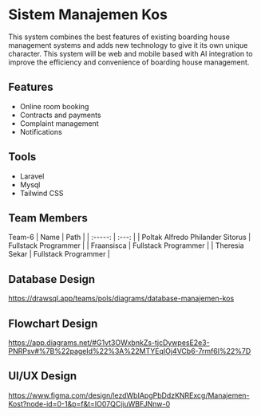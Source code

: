 # Sistem Manajemen Kos
This system combines the best features of existing boarding house management systems and adds new technology to give it its own unique character. This system will be web and mobile based with AI integration to improve the efficiency and convenience of boarding house management.

## Features
- Online room booking
- Contracts and payments
- Complaint management
- Notifications

## Tools
- Laravel
- Mysql
- Tailwind CSS

## Team Members
Team-6
| Name | Path |
| :-----: | :---: |
| Poltak Alfredo Philander Sitorus | Fullstack Programmer |
| Fraansisca | Fullstack Programmer |
| Theresia Sekar | Fullstack Programmer |

## Database Design
https://drawsql.app/teams/pols/diagrams/database-manajemen-kos

## Flowchart Design
https://app.diagrams.net/#G1vt3OWxbnkZs-tjcDywpesE2e3-PNRPsv#%7B%22pageId%22%3A%22MTYEqIOj4VCb6-7rmf6I%22%7D

## UI/UX Design
https://www.figma.com/design/lezdWbIApgPbDdzKNRExcg/Manajemen-Kost?node-id=0-1&p=f&t=IO07QCjiuWBFJNnw-0





